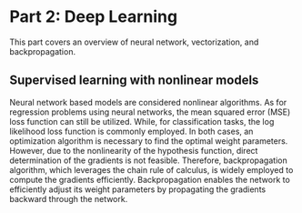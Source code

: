 # Part 2: Deep Learning
This part covers an overview of neural network, vectorization, and backpropagation.
## Supervised learning with nonlinear models
Neural network based models are considered nonlinear algorithms. As for regression problems using neural networks, the mean squared error (MSE) loss function can still be utilized. While, for classification tasks, the log likelihood loss function is commonly employed. In both cases, an optimization algorithm is necessary to find the optimal weight parameters. However, due to the nonlinearity of the hypothesis function, direct determination of the gradients is not feasible. Therefore, backpropagation algorithm, which leverages the chain rule of calculus, is widely employed to compute the gradients efficiently. Backpropagation enables the network to efficiently adjust its weight parameters by propagating the gradients backward through the network.